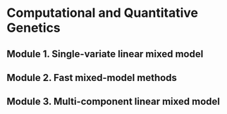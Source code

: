 # Computational and Quantitative Genetics

## Module 1. Single-variate linear mixed model

## Module 2. Fast mixed-model methods

## Module 3. Multi-component linear mixed model

